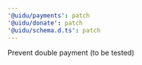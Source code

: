 ```yaml
---
'@uidu/payments': patch
'@uidu/donate': patch
'@uidu/schema.d.ts': patch
---
```


Prevent double payment (to be tested)
